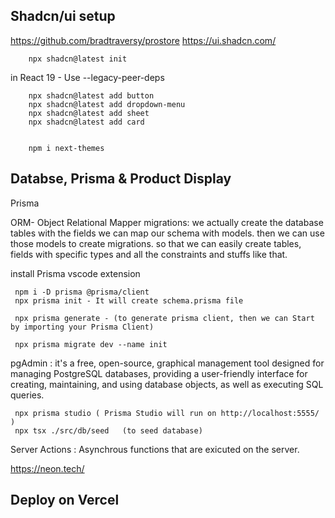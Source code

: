 ## Shadcn/ui setup
https://github.com/bradtraversy/prostore
https://ui.shadcn.com/

        npx shadcn@latest init

in React 19 -      Use --legacy-peer-deps

        npx shadcn@latest add button
        npx shadcn@latest add dropdown-menu
        npx shadcn@latest add sheet
        npx shadcn@latest add card


        npm i next-themes




## Databse, Prisma & Product Display

Prisma

ORM- Object Relational Mapper
migrations: we actually create the database tables with the fields
we can map our schema with models. then we can use those models to create migrations. so that we can easily create tables, fields with specific types and all the constraints and stuffs like that.

install Prisma vscode extension

     npm i -D prisma @prisma/client
     npx prisma init - It will create schema.prisma file

     npx prisma generate - (to generate prisma client, then we can Start by importing your Prisma Client)

     npx prisma migrate dev --name init

pgAdmin : it's a free, open-source, graphical management tool designed for managing PostgreSQL databases, providing a user-friendly interface for creating, maintaining, and using database objects, as well as executing SQL queries.

     npx prisma studio ( Prisma Studio will run on http://localhost:5555/ )
     npx tsx ./src/db/seed   (to seed database)

Server Actions : Asynchrous functions that are exicuted on the server.




https://neon.tech/



## Deploy on Vercel


